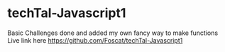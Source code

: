 # techTal-Javascript1
Basic Challenges done and added my own fancy way to make functions
Live link here https://github.com/Foscat/techTal-Javascript1
